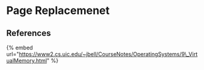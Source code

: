 # Page Replacemenet



## References

{% embed url="https://www2.cs.uic.edu/~jbell/CourseNotes/OperatingSystems/9\_VirtualMemory.html" %}




